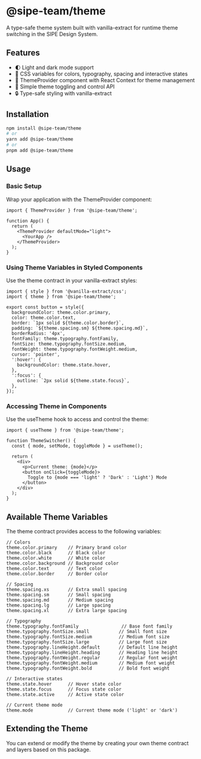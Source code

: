 # @sipe-team/theme

A type-safe theme system built with vanilla-extract for runtime theme switching in the SIPE Design System.

## Features

- 🌓 Light and dark mode support 
- 🎨 CSS variables for colors, typography, spacing and interactive states
- 🧩 ThemeProvider component with React Context for theme management
- 🔄 Simple theme toggling and control API
- 🔒 Type-safe styling with vanilla-extract

## Installation

```bash
npm install @sipe-team/theme
# or
yarn add @sipe-team/theme
# or
pnpm add @sipe-team/theme
```

## Usage

### Basic Setup

Wrap your application with the ThemeProvider component:

```tsx
import { ThemeProvider } from '@sipe-team/theme';

function App() {
  return (
    <ThemeProvider defaultMode="light">
      <YourApp />
    </ThemeProvider>
  );
}
```

### Using Theme Variables in Styled Components

Use the theme contract in your vanilla-extract styles:

```tsx
import { style } from '@vanilla-extract/css';
import { theme } from '@sipe-team/theme';

export const button = style({
  backgroundColor: theme.color.primary,
  color: theme.color.text,
  border: `1px solid ${theme.color.border}`,
  padding: `${theme.spacing.sm} ${theme.spacing.md}`,
  borderRadius: '4px',
  fontFamily: theme.typography.fontFamily,
  fontSize: theme.typography.fontSize.medium,
  fontWeight: theme.typography.fontWeight.medium,
  cursor: 'pointer',
  ':hover': {
    backgroundColor: theme.state.hover,
  },
  ':focus': {
    outline: `2px solid ${theme.state.focus}`,
  },
});
```

### Accessing Theme in Components

Use the useTheme hook to access and control the theme:

```tsx
import { useTheme } from '@sipe-team/theme';

function ThemeSwitcher() {
  const { mode, setMode, toggleMode } = useTheme();
  
  return (
    <div>
      <p>Current theme: {mode}</p>
      <button onClick={toggleMode}>
        Toggle to {mode === 'light' ? 'Dark' : 'Light'} Mode
      </button>
    </div>
  );
}
```

## Available Theme Variables

The theme contract provides access to the following variables:

```tsx
// Colors
theme.color.primary    // Primary brand color
theme.color.black      // Black color
theme.color.white      // White color
theme.color.background // Background color
theme.color.text       // Text color
theme.color.border     // Border color

// Spacing
theme.spacing.xs       // Extra small spacing
theme.spacing.sm       // Small spacing
theme.spacing.md       // Medium spacing
theme.spacing.lg       // Large spacing
theme.spacing.xl       // Extra large spacing

// Typography
theme.typography.fontFamily                // Base font family
theme.typography.fontSize.small           // Small font size
theme.typography.fontSize.medium          // Medium font size 
theme.typography.fontSize.large           // Large font size
theme.typography.lineHeight.default       // Default line height
theme.typography.lineHeight.heading       // Heading line height
theme.typography.fontWeight.regular       // Regular font weight
theme.typography.fontWeight.medium        // Medium font weight
theme.typography.fontWeight.bold          // Bold font weight

// Interactive states
theme.state.hover      // Hover state color
theme.state.focus      // Focus state color
theme.state.active     // Active state color

// Current theme mode
theme.mode             // Current theme mode ('light' or 'dark')
```

## Extending the Theme

You can extend or modify the theme by creating your own theme contract and layers based on this package. 